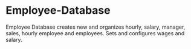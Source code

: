 # Employee-Database
Employee Database creates new and organizes hourly, salary, manager, sales, hourly employee and employees. Sets and configures wages and salary. 
